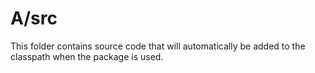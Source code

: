 # A/src

This folder contains source code that will automatically be added to the classpath when
the package is used.
